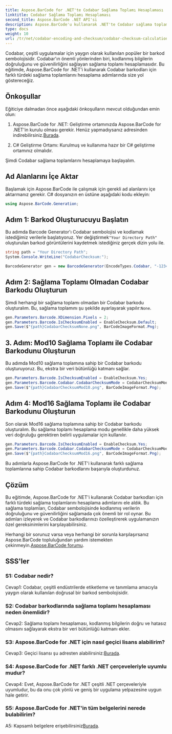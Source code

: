 ```yaml
---
title: Aspose.BarCode for .NET'te Codabar Sağlama Toplamı Hesaplaması
linktitle: Codabar Sağlama Toplamı Hesaplaması
second_title: Aspose.BarCode .NET API'si
description: Aspose.BarCode'u kullanarak .NET'te Codabar sağlama toplamlarını nasıl hesaplayacağınızı öğrenin. Codabar barkodlarındaki veri doğruluğunu artırın. Adım adım rehberlik alın.
type: docs
weight: 10
url: /tr/net/codabar-encoding-and-checksum/codabar-checksum-calculation/
---
```

Codabar, çeşitli uygulamalar için yaygın olarak kullanılan popüler bir barkod sembolojisidir. Codabar'ın önemli yönlerinden biri, kodlanmış bilgilerin doğruluğunu ve güvenilirliğini sağlayan sağlama toplamı hesaplamasıdır. Bu eğitimde, Aspose.BarCode for .NET'i kullanarak Codabar barkodları için farklı türdeki sağlama toplamlarını hesaplama adımlarında size yol göstereceğiz.

## Önkoşullar

Eğiticiye dalmadan önce aşağıdaki önkoşulların mevcut olduğundan emin olun:

1.  Aspose.BarCode for .NET: Geliştirme ortamınızda Aspose.BarCode for .NET'in kurulu olması gerekir. Henüz yapmadıysanız adresinden indirebilirsiniz.[Burada](https://releases.aspose.com/barcode/net/).

2. C# Geliştirme Ortamı: Kurulmuş ve kullanıma hazır bir C# geliştirme ortamınız olmalıdır.

Şimdi Codabar sağlama toplamlarını hesaplamaya başlayalım.

## Ad Alanlarını İçe Aktar

Başlamak için Aspose.BarCode ile çalışmak için gerekli ad alanlarını içe aktarmanız gerekir. C# dosyanızın en üstüne aşağıdaki kodu ekleyin:

```csharp
using Aspose.BarCode.Generation;
```

## Adım 1: Barkod Oluşturucuyu Başlatın

 Bu adımda Barcode Generator'ı Codabar sembolojisi ve kodlamak istediğimiz verilerle başlatıyoruz. Yer değiştirmek`"Your Directory Path"` oluşturulan barkod görüntülerini kaydetmek istediğiniz gerçek dizin yolu ile.

```csharp
string path = "Your Directory Path";
System.Console.WriteLine("CodabarChecksum:");

BarcodeGenerator gen = new BarcodeGenerator(EncodeTypes.Codabar, "-12345-");
```

## Adım 2: Sağlama Toplamı Olmadan Codabar Barkodu Oluşturun

 Şimdi herhangi bir sağlama toplamı olmadan bir Codabar barkodu oluşturalım. Bu, sağlama toplamını şu şekilde ayarlayarak yapılır:`None`.

```csharp
gen.Parameters.Barcode.XDimension.Pixels = 2;
gen.Parameters.Barcode.IsChecksumEnabled = EnableChecksum.Default;
gen.Save($"{path}CodabarChecksumNone.png", BarCodeImageFormat.Png);
```

## 3. Adım: Mod10 Sağlama Toplamı ile Codabar Barkodunu Oluşturun

Bu adımda Mod10 sağlama toplamına sahip bir Codabar barkodu oluşturuyoruz. Bu, ekstra bir veri bütünlüğü katmanı sağlar. 

```csharp
gen.Parameters.Barcode.IsChecksumEnabled = EnableChecksum.Yes;
gen.Parameters.Barcode.Codabar.CodabarChecksumMode = CodabarChecksumMode.Mod10;
gen.Save($"{path}CodabarChecksumMod10.png", BarCodeImageFormat.Png);
```

## Adım 4: Mod16 Sağlama Toplamı ile Codabar Barkodunu Oluşturun

Son olarak Mod16 sağlama toplamına sahip bir Codabar barkodu oluşturalım. Bu sağlama toplamı hesaplama modu genellikle daha yüksek veri doğruluğu gerektiren belirli uygulamalar için kullanılır.

```csharp
gen.Parameters.Barcode.IsChecksumEnabled = EnableChecksum.Yes;
gen.Parameters.Barcode.Codabar.CodabarChecksumMode = CodabarChecksumMode.Mod16;
gen.Save($"{path}CodabarChecksumMod16.png", BarCodeImageFormat.Png);
```

Bu adımlarla Aspose.BarCode for .NET'i kullanarak farklı sağlama toplamlarına sahip Codabar barkodlarını başarıyla oluşturdunuz.

## Çözüm

Bu eğitimde, Aspose.BarCode for .NET'i kullanarak Codabar barkodları için farklı türdeki sağlama toplamlarını hesaplama adımlarını ele aldık. Bu sağlama toplamları, Codabar sembolojisinde kodlanmış verilerin doğruluğunu ve güvenilirliğini sağlamada çok önemli bir rol oynar. Bu adımları izleyerek ve Codabar barkodlarınızı özelleştirerek uygulamanızın özel gereksinimlerini karşılayabilirsiniz.

Herhangi bir sorunuz varsa veya herhangi bir sorunla karşılaşırsanız Aspose.BarCode topluluğundan yardım istemekten çekinmeyin.[Aspose.BarCode forumu](https://forum.aspose.com/c/barcode/13).

## SSS'ler

### S1: Codabar nedir?

Cevap1: Codabar, çeşitli endüstrilerde etiketleme ve tanımlama amacıyla yaygın olarak kullanılan doğrusal bir barkod sembolojisidir.

### S2: Codabar barkodlarında sağlama toplamı hesaplaması neden önemlidir?

Cevap2: Sağlama toplamı hesaplaması, kodlanmış bilgilerin doğru ve hatasız olmasını sağlayarak ekstra bir veri bütünlüğü katmanı ekler.

### S3: Aspose.BarCode for .NET için nasıl geçici lisans alabilirim?

 Cevap3: Geçici lisansı şu adresten alabilirsiniz:[Burada](https://purchase.aspose.com/temporary-license/).

### S4: Aspose.BarCode for .NET farklı .NET çerçeveleriyle uyumlu mudur?

Cevap4: Evet, Aspose.BarCode for .NET çeşitli .NET çerçeveleriyle uyumludur, bu da onu çok yönlü ve geniş bir uygulama yelpazesine uygun hale getirir.

### S5: Aspose.BarCode for .NET'in tüm belgelerini nerede bulabilirim?

 A5: Kapsamlı belgelere erişebilirsiniz[Burada](https://reference.aspose.com/barcode/net/).